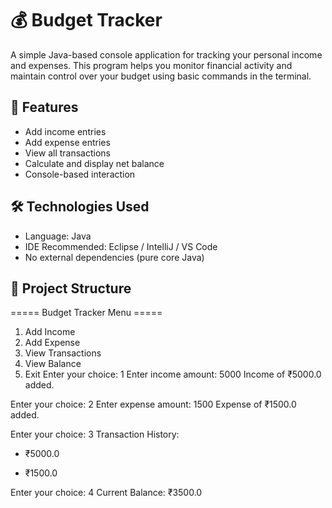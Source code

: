 # 💰 Budget Tracker

A simple Java-based console application for tracking your personal income and expenses. This program helps you monitor financial activity and maintain control over your budget using basic commands in the terminal.

## 📌 Features

- Add income entries
- Add expense entries
- View all transactions
- Calculate and display net balance
- Console-based interaction

## 🛠️ Technologies Used

- Language: Java
- IDE Recommended: Eclipse / IntelliJ / VS Code
- No external dependencies (pure core Java)

## 📂 Project Structure

===== Budget Tracker Menu =====
1. Add Income
2. Add Expense
3. View Transactions
4. View Balance
5. Exit
Enter your choice: 1
Enter income amount: 5000
Income of ₹5000.0 added.

Enter your choice: 2
Enter expense amount: 1500
Expense of ₹1500.0 added.

Enter your choice: 3
Transaction History:
+ ₹5000.0
- ₹1500.0

Enter your choice: 4
Current Balance: ₹3500.0
